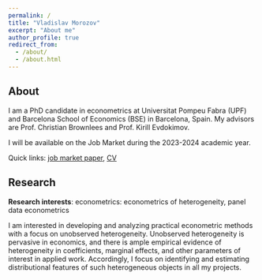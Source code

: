 ```yaml
---
permalink: /
title: "Vladislav Morozov"
excerpt: "About me"
author_profile: true
redirect_from:
  - /about/
  - /about.html
---
```


## About

I am a PhD candidate in econometrics at Universitat Pompeu Fabra (UPF) and Barcelona School of Economics (BSE) in Barcelona, Spain.
My advisors are Prof. Christian Brownlees and Prof. Kirill Evdokimov.

I will be available on the Job Market during the 2023-2024 academic year.

Quick links: [job market paper](https://vladislav-morozov.github.io/files/marginalEffectsMomentsDistribution.pdf), [CV](https://vladislav-morozov.github.io/files/Vladislav%20Morozov%20CV.pdf)

## Research


**Research interests**: econometrics: econometrics of heterogeneity, panel data econometrics

I am interested in developing and analyzing practical econometric methods  with a focus on unobserved heterogeneity.
Unobserved heterogeneity is pervasive in economics, and there is ample empirical evidence of heterogeneity in coefficients, marginal effects, and other parameters of interest in applied work. Accordingly,	 I focus on identifying and estimating distributional features  of such heterogeneous  objects in all my projects.
